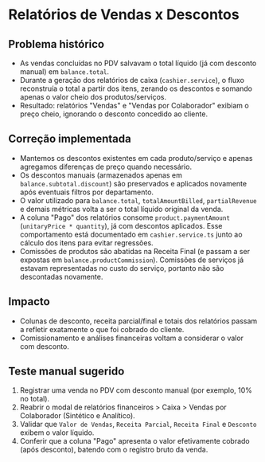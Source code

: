 # Relatórios de Vendas x Descontos

## Problema histórico
- As vendas concluídas no PDV salvavam o total líquido (já com desconto manual) em `balance.total`.
- Durante a geração dos relatórios de caixa (`cashier.service`), o fluxo reconstruía o total a partir dos itens, zerando os descontos e somando apenas o valor cheio dos produtos/serviços.
- Resultado: relatórios "Vendas" e "Vendas por Colaborador" exibiam o preço cheio, ignorando o desconto concedido ao cliente.

## Correção implementada
- Mantemos os descontos existentes em cada produto/serviço e apenas agregamos diferenças de preço quando necessário.
- Os descontos manuais (armazenados apenas em `balance.subtotal.discount`) são preservados e aplicados novamente após eventuais filtros por departamento.
- O valor utilizado para `balance.total`, `totalAmountBilled`, `partialRevenue` e demais métricas volta a ser o total líquido original da venda.
- A coluna "Pago" dos relatórios consome `product.paymentAmount` (`unitaryPrice * quantity`), já
  com descontos aplicados. Esse comportamento está documentado em `cashier.service.ts` junto ao
  cálculo dos itens para evitar regressões.
- Comissões de produtos são abatidas na Receita Final (e passam a ser expostas em
  `balance.productCommission`). Comissões de serviços já estavam representadas no custo do serviço,
  portanto não são descontadas novamente.

## Impacto
- Colunas de desconto, receita parcial/final e totais dos relatórios passam a refletir exatamente o que foi cobrado do cliente.
- Comissionamento e análises financeiras voltam a considerar o valor com desconto.

## Teste manual sugerido
1. Registrar uma venda no PDV com desconto manual (por exemplo, 10% no total).
2. Reabrir o modal de relatórios financeiros > Caixa > Vendas por Colaborador (Sintético e Analítico).
3. Validar que `Valor de Vendas`, `Receita Parcial`, `Receita Final` e `Desconto` exibem o valor líquido.
4. Conferir que a coluna "Pago" apresenta o valor efetivamente cobrado (após desconto), batendo com o registro bruto da venda.
